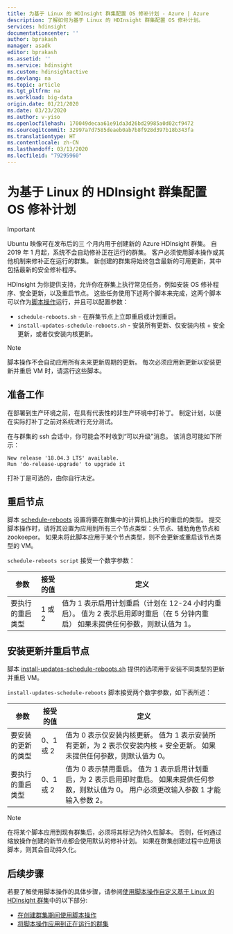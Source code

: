 ```yaml
---
title: 为基于 Linux 的 HDInsight 群集配置 OS 修补计划 - Azure | Azure
description: 了解如何为基于 Linux 的 HDInsight 群集配置 OS 修补计划。
services: hdinsight
documentationcenter: ''
author: bprakash
manager: asadk
editor: bprakash
ms.assetid: ''
ms.service: hdinsight
ms.custom: hdinsightactive
ms.devlang: na
ms.topic: article
ms.tgt_pltfrm: na
ms.workload: big-data
origin.date: 01/21/2020
ms.date: 03/23/2020
ms.author: v-yiso
ms.openlocfilehash: 170049decaa61e91da3d26bd29985a0d02cf9472
ms.sourcegitcommit: 32997a7d7585deaeb0ab7b8f928d397b18b343fa
ms.translationtype: HT
ms.contentlocale: zh-CN
ms.lasthandoff: 03/13/2020
ms.locfileid: "79295960"
---
```

# <a name="configure-the-os-patching-schedule-for-linux-based-hdinsight-clusters"></a>为基于 Linux 的 HDInsight 群集配置 OS 修补计划 

> [!IMPORTANT]
> Ubuntu 映像可在发布后的三 个月内用于创建新的 Azure HDInsight 群集。 自 2019 年 1 月起，系统不会自动修补正在运行的群集。 客户必须使用脚本操作或其他机制来修补正在运行的群集。 新创建的群集将始终包含最新的可用更新，其中包括最新的安全修补程序。

HDInsight 为你提供支持，允许你在群集上执行常见任务，例如安装 OS 修补程序、安全更新，以及重启节点。 这些任务使用下述两个脚本来完成，这两个脚本可以作为[脚本操作](hdinsight-hadoop-customize-cluster-linux.md)运行，并且可以配置参数：

- `schedule-reboots.sh` - 在群集节点上立即重启或计划重启。
- `install-updates-schedule-reboots.sh` - 安装所有更新、仅安装内核 + 安全更新，或者仅安装内核更新。

> [!NOTE]  
> 脚本操作不会自动应用所有未来更新周期的更新。 每次必须应用新更新以安装更新并重启 VM 时，请运行这些脚本。

## <a name="preparation"></a>准备工作

在部署到生产环境之前，在具有代表性的非生产环境中打补丁。 制定计划，以便在实际打补丁之前对系统进行充分测试。

在与群集的 ssh 会话中，你可能会不时收到“可以升级”消息。 该消息可能如下所示：

```
New release '18.04.3 LTS' available.
Run 'do-release-upgrade' to upgrade it
```

打补丁是可选的，由你自行决定。

## <a name="restart-nodes"></a>重启节点
  
脚本 [schedule-reboots](https://hdiconfigactions.blob.core.windows.net/linuxospatchingrebootconfigv02/schedule-reboots.sh) 设置将要在群集中的计算机上执行的重启的类型。 提交脚本操作时，请将其设置为应用到所有三个节点类型：头节点、辅助角色节点和 zookeeper。 如果未将此脚本应用于某个节点类型，则不会更新或重启该节点类型的 VM。

`schedule-reboots script` 接受一个数字参数：

| 参数 | 接受的值 | 定义 |
| --- | --- | --- |
| 要执行的重启类型 | 1 或 2 | 值为 1 表示启用计划重启（计划在 12-24 小时内重启）。 值为 2 表示启用即时重启（在 5 分钟内重启） 如果未提供任何参数，则默认值为 1。 |  

## <a name="install-updates-and-restart-nodes"></a>安装更新并重启节点

脚本 [install-updates-schedule-reboots.sh](https://hdiconfigactions.blob.core.windows.net/linuxospatchingrebootconfigv02/install-updates-schedule-reboots.sh) 提供的选项用于安装不同类型的更新并重启 VM。

`install-updates-schedule-reboots` 脚本接受两个数字参数，如下表所述：

| 参数 | 接受的值 | 定义 |
| --- | --- | --- |
| 要安装的更新的类型 | 0、1 或 2 | 值为 0 表示仅安装内核更新。 值为 1 表示安装所有更新，为 2 表示仅安装内核 + 安全更新。 如果未提供任何参数，则默认值为 0。 |
| 要执行的重启类型 | 0、1 或 2 | 值为 0 表示禁用重启。 值为 1 表示启用计划重启，为 2 表示启用即时重启。 如果未提供任何参数，则默认值为 0。 用户必须更改输入参数 1 才能输入参数 2。 |

> [!NOTE]
> 在将某个脚本应用到现有群集后，必须将其标记为持久性脚本。 否则，任何通过缩放操作创建的新节点都会使用默认的修补计划。 如果在群集创建过程中应用该脚本，则其会自动持久化。

## <a name="next-steps"></a>后续步骤

若要了解使用脚本操作的具体步骤，请参阅[使用脚本操作自定义基于 Linux 的 HDInsight 群集](hdinsight-hadoop-customize-cluster-linux.md)中的以下部分:

- [在创建群集期间使用脚本操作](hdinsight-hadoop-customize-cluster-linux.md#script-action-during-cluster-creation)
- [将脚本操作应用到正在运行的群集](hdinsight-hadoop-customize-cluster-linux.md#script-action-to-a-running-cluster)
